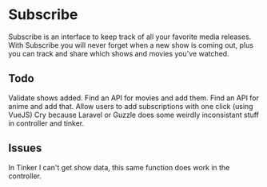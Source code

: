 # Subscribe
Subscribe is an interface to keep track of all your favorite media releases.
With Subscribe you will never forget when a new show is coming out, plus you can track and share which shows and movies you've watched.

## Todo
Validate shows added.
Find an API for movies and add them.
Find an API for anime and add that.
Allow users to add subscriptions with one click (using VueJS)
Cry because Laravel or Guzzle does some weirdly inconsistant stuff in controller and tinker.

## Issues
In Tinker I can't get show data, this same function does work in the controller.